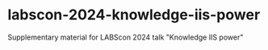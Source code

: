 # labscon-2024-knowledge-iis-power
Supplementary material for LABScon 2024 talk "Knowledge IIS power"
